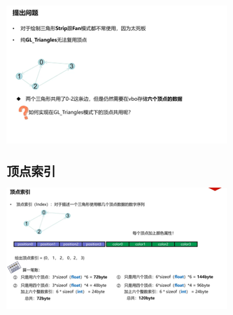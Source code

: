 ![输入图片说明](/imgs/2024-10-17/om9dFw5lTCDsgIYc.png)
# 顶点索引
![输入图片说明](/imgs/2024-10-17/ZjXfNWzh1J1hgAaA.png)

<!--stackedit_data:
eyJoaXN0b3J5IjpbLTg5NDU0NjI3NSwtMTQwODY5MTgxN119
-->